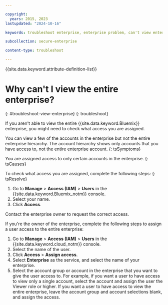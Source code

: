 ```yaml
---

copyright:
  years: 2015, 2023
lastupdated: "2024-10-16"

keywords: troubleshoot enterprise, enterprise problem, can't view enterprise, access to enterprise

subcollection: secure-enterprise

content-type: troubleshoot

---
```


{{site.data.keyword.attribute-definition-list}}


# Why can't I view the entire enterprise?
{: #troubleshoot-view-enterprise}
{: troubleshoot}

If you aren't able to view the entire {{site.data.keyword.Bluemix}} enterprise, you might need to check what access you are assigned.

You can view a few of the accounts in the enterprise but not the entire enterprise hierarchy. The account hierarchy shows only accounts that you have access to, not the entire enterprise account.
{: tsSymptoms}

You are assigned access to only certain accounts in the enterprise.
{: tsCauses}

To check what access you are assigned, complete the following steps:
{: tsResolve}

1. Go to **Manage** > **Access (IAM)** > **Users** in the {{site.data.keyword.Bluemix_notm}} console.
2. Select your name.
3. Click **Access**.

Contact the enterprise owner to request the correct access.

If you're the owner of the enterprise, complete the following steps to assign a user access to the entire enterprise:
1. Go to **Manage** > **Access (IAM)** > **Users** in the {{site.data.keyword.cloud_notm}} console.
2. Select the name of the user.
3. Click **Access** > **Assign access**.
4. Select **Enterprise** as the service, and select the name of your enterprise.
5. Select the account group or account in the enterprise that you want to give the user access to. For example, if you want a user to have access to view only a single account, select the account and assign the user the Viewer role or higher. If you want a user to have access to view the entire enterprise, leave the account group and account selections blank, and assign the access.
